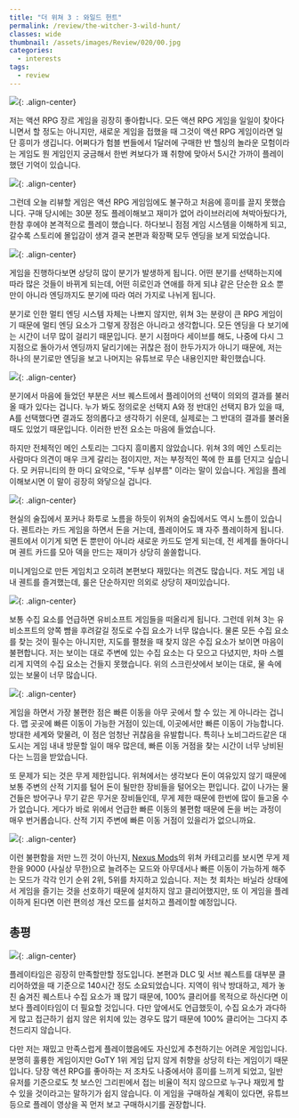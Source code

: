 ```yaml
---
title: "더 위쳐 3 : 와일드 헌트"
permalink: /review/the-witcher-3-wild-hunt/
classes: wide
thumbnail: /assets/images/Review/020/00.jpg
categories:
  - interests
tags:
  - review
---
```


![](/assets/images/Review/020/00.jpg){: .align-center}

저는 액션 RPG 장르 게임을 굉장히 좋아합니다. 모든 액션 RPG 게임을 일일이 찾아다니면서 할 정도는 아니지만, 새로운 게임을 접했을 때 그것이 액션 RPG 게임이라면 일단 흥미가 생깁니다. 어쩌다가 험블 번들에서 1달러에 구매한 반 헬싱의 놀라운 모험이라는 게임도 뭔 게임인지 궁금해서 한번 켜보다가 꽤 취향에 맞아서 5시간 가까이 플레이했던 기억이 있습니다.

![](/assets/images/Review/020/01.jpg){: .align-center}

그런데 오늘 리뷰할 게임은 액션 RPG 게임임에도 불구하고 처음에 흥미를 끌지 못했습니다. 구매 당시에는 30분 정도 플레이해보고 재미가 없어 라이브러리에 쳐박아뒀다가, 한참 후에야 본격적으로 플레이 했습니다. 하다보니 점점 게임 시스템을 이해하게 되고, 갈수록 스토리에 몰입감이 생겨 결국 본편과 확장팩 모두 엔딩을 보게 되었습니다.

![](/assets/images/Review/020/02.jpg){: .align-center}

게임을 진행하다보면 상당히 많이 분기가 발생하게 됩니다. 어떤 분기를 선택하는지에 따라 많은 것들이 바뀌게 되는데, 어떤 히로인과 연애를 하게 되냐 같은 단순한 요소 뿐만이 아니라 엔딩까지도 분기에 따라 여러 가지로 나뉘게 됩니다.

분기로 인한 멀티 엔딩 시스템 자체는 나쁘지 않지만, 위쳐 3는 분량이 큰 RPG 게임이기 때문에 멀티 엔딩 요소가 그렇게 장점은 아니라고 생각합니다. 모든 엔딩을 다 보기에는 시간이 너무 많이 걸리기 때문입니다. 분기 시점마다 세이브를 해도, 나중에 다시 그 지점으로 돌아가서 엔딩까지 달리기에는 귀찮은 점이 한두가지가 아니기 때문에, 저는 하나의 분기로만 엔딩을 보고 나머지는 유튜브로 무슨 내용인지만 확인했습니다.

![](/assets/images/Review/020/03.jpg){: .align-center}

분기에서 마음에 들었던 부분은 서브 퀘스트에서 플레이어의 선택이 의외의 결과를 불러올 때가 있다는 겁니다. 누가 봐도 정의로운 선택지 A와 정 반대인 선택지 B가 있을 때, A를 선택했다면 결과도 정의롭다고 생각하기 쉬운데, 실제로는 그 반대의 결과를 불러올 때도 있었기 때문입니다. 이러한 반전 요소는 마음에 들었습니다.

하지만 전체적인 메인 스토리는 그다지 흥미롭지 않았습니다. 위쳐 3의 메인 스토리는 사람마다 의견이 매우 크게 갈리는 점이지만, 저는 부정적인 쪽에 한 표를 던지고 싶습니다. 모 커뮤니티의 한 마디 요약으로, "두부 심부름" 이라는 말이 있습니다. 게임을 플레이해보시면 이 말이 굉장히 와닿으실 겁니다.

![](/assets/images/Review/020/04.jpg){: .align-center}

현실의 술집에서 포커나 화투로 노름을 하듯이 위쳐의 술집에서도 역시 노름이 있습니다. 궨트라는 카드 게임을 하면서 돈을 거는데, 플레이어도 꽤 자주 플레이하게 됩니다. 궨트에서 이기게 되면 돈 뿐만이 아니라 새로운 카드도 얻게 되는데, 전 세계를 돌아다니며 궨트 카드를 모아 덱을 만드는 재미가 상당히 쏠쏠합니다.

미니게임으로 만든 게임치고 오히려 본편보다 재밌다는 의견도 많습니다. 저도 게임 내내 궨트를 즐겨했는데, 룰은 단순하지만 의외로 상당히 재미있습니다.

![](/assets/images/Review/020/05.jpg){: .align-center}

보통 수집 요소를 언급하면 유비소프트 게임들을 떠올리게 됩니다. 그런데 위쳐 3는 유비소프트의 양쪽 뺨을 후려갈길 정도로 수집 요소가 너무 많습니다. 물론 모든 수집 요소를 찾는 것이 필수는 아니지만, 지도를 펼쳤을 때 찾지 않은 수집 요소가 보이면 마음이 불편합니다. 저는 보이는 대로 주변에 있는 수집 요소는 다 모으고 다녔지만, 차마 스켈리게 지역의 수집 요소는 건들지 못했습니다. 위의 스크린샷에서 보이는 대로, 물 속에 있는 보물이 너무 많습니다.

![](/assets/images/Review/020/06.jpg){: .align-center}

게임을 하면서 가장 불편한 점은 빠른 이동을 아무 곳에서 할 수 있는 게 아니라는 겁니다. 맵 곳곳에 빠른 이동이 가능한 거점이 있는데, 이곳에서만 빠른 이동이 가능합니다. 방대한 세계와 맞물려, 이 점은 엄청난 귀찮음을 유발합니다. 특히나 노비그라드같은 대도시는 게임 내내 방문할 일이 매우 많은데, 빠른 이동 거점을 찾는 시간이 너무 낭비된다는 느낌을 받았습니다.

또 문제가 되는 것은 무게 제한입니다. 위쳐에서는 생각보다 돈이 여유있지 않기 때문에 보통 주변의 산적 기지를 털어 돈이 될만한 장비들을 털어오는 편입니다. 값이 나가는 물건들은 방어구나 무기 같은 무거운 장비들인데, 무게 제한 때문에 한번에 많이 들고올 수가 없습니다. 게다가 바로 위에서 언급한 빠른 이동의 불편함 때문에 돈을 버는 과정이 매우 번거롭습니다. 산적 기지 주변에 빠른 이동 거점이 있을리가 없으니까요.

![](/assets/images/Review/020/07.png){: .align-center}

이런 불편함을 저만 느낀 것이 아닌지, [Nexus Mods](https://www.nexusmods.com/witcher3/mods/top/)의 위쳐 카테고리를 보시면 무게 제한을 9000 (사실상 무한)으로 늘려주는 모드와 아무데서나 빠른 이동이 가능하게 해주는 모드가 각각 인기 순위 2위, 5위를 차지하고 있습니다. 저는 첫 회차는 바닐라 상태에서 게임을 즐기는 것을 선호하기 때문에 설치하지 않고 클리어했지만, 또 이 게임을 플레이하게 된다면 이런 편의성 개선 모드를 설치하고 플레이할 예정입니다.

## 총평

![](/assets/images/Review/020/08.png){: .align-center}

플레이타임은 굉장히 만족할만할 정도입니다. 본편과 DLC 및 서브 퀘스트를 대부분 클리어하였을 때 기준으로 140시간 정도 소요되었습니다. 지역이 워낙 방대하고, 제가 놓친 숨겨진 퀘스트나 수집 요소가 꽤 많기 때문에, 100% 클리어를 목적으로 하신다면 이보다 플레이타임이 더 필요할 것입니다. 다만 앞에서도 언급했듯이, 수집 요소가 과다하게 많고 접근하기 쉽지 않은 위치에 있는 경우도 많기 때문에 100% 클리어는 그다지 추천드리지 않습니다.

다만 저는 재밌고 만족스럽게 플레이했음에도 자신있게 추천하기는 어려운 게임입니다. 분명히 훌륭한 게임이지만 GoTY 1위 게임 답지 않게 취향을 상당히 타는 게임이기 때문입니다. 당장 액션 RPG를 좋아하는 저 조차도 나중에서야 흥미를 느끼게 되었고, 일반 유저를 기준으로도 첫 보스인 그리핀에서 접는 비율이 적지 않으므로 누구나 재밌게 할 수 있을 것이라고는 말하기가 쉽지 않습니다. 이 게임을 구매하실 계획이 있다면, 유튜브 등으로 플레이 영상을 꼭 먼저 보고 구매하시기를 권장합니다.